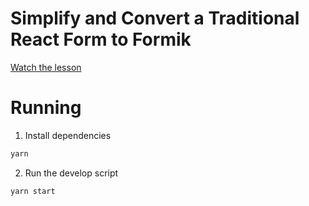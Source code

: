 # Simplify and Convert a Traditional React Form to Formik

[Watch the lesson](https://egghead.io/lessons/react-simplify-and-convert-a-traditional-react-form-to-formik)

# Running

1. Install dependencies

```sh
yarn
```

2. Run the develop script

```sh
yarn start
```
